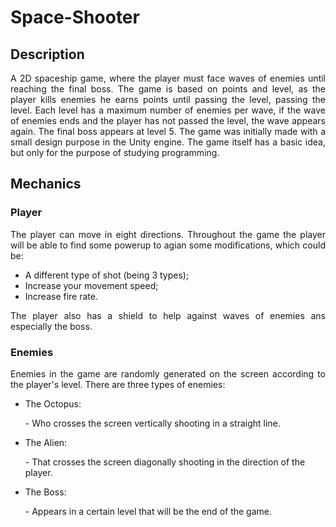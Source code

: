 <h1> Space-Shooter </h1>
<h2> Description</h2>
<p align="justify"> A 2D spaceship game, where the player must face waves of enemies until reaching the final boss.
The game is based on points and level, as the player kills enemies he earns points until passing the level, passing the level. Each level has a maximum number of enemies per wave, if the wave of enemies ends and the player has not passed the level, the wave appears again. The final boss appears at level 5. The game was initially made with a small design purpose in the Unity engine. The game itself has a basic idea, but only for the purpose of studying programming.</p>

<h2> Mechanics </h2>
<h3> Player</h3>
<p align="justify"> The player can move in eight directions. Throughout the game the player will be able to find some powerup to agian some modifications, which could be:</p>
<ul>
  <li>A different type of shot (being 3 types);</li>
  <li>Increase your movement speed;</li>
  <li>Increase fire rate.</li>
</ul>
<p align="justify"> The player also has a shield to help against waves of enemies ans especially the boss. </p>
<h3>Enemies</h3>
<p align="justify"> Enemies in the game are randomly generated on the screen according to the player's level. There are three types of enemies: </p>
<ul>
  <li>The Octopus: </li> <p> - Who crosses the screen vertically shooting in a straight line.</p>
  <li>The Alien: </li> <p> - That crosses the screen diagonally shooting in the direction of the player.</p>
  <li>The Boss:</li> <p> - Appears in a certain level that will be the end of the game.</p>
</ul>
